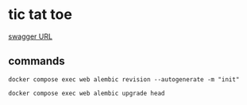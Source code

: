 # tic tat toe

[swagger URL](http://localhost:8004/docs/)

## commands

    docker compose exec web alembic revision --autogenerate -m "init"

    docker compose exec web alembic upgrade head
